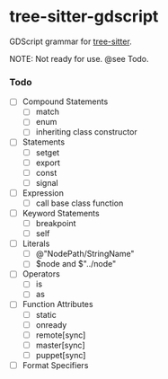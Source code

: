 tree-sitter-gdscript
==================

GDScript grammar for [tree-sitter][].

NOTE: Not ready for use. @see Todo.

### Todo

- [ ] Compound Statements
  - [ ] match
  - [ ] enum
  - [ ] inheriting class constructor
- [ ] Statements
  - [ ] setget
  - [ ] export
  - [ ] const
  - [ ] signal
- [ ] Expression
  - [ ] call base class function
- [ ] Keyword Statements
  - [ ] breakpoint
  - [ ] self
- [ ] Literals
  - [ ] @"NodePath/StringName"
  - [ ] $node and $"../node"
- [ ] Operators
  - [ ] is
  - [ ] as
- [ ] Function Attributes
  - [ ] static
  - [ ] onready
  - [ ] remote[sync]
  - [ ] master[sync]
  - [ ] puppet[sync]
- [ ] Format Specifiers

[tree-sitter]: https://github.com/tree-sitter/tree-sitter
